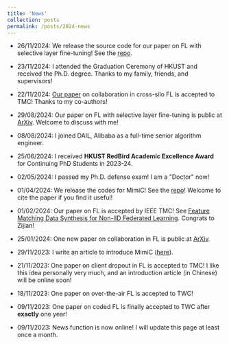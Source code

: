 ```yaml
---
title: 'News'
collection: posts
permalink: /posts/2024-news
---
```


* 26/11/2024: We release the source code for our paper on FL with selective layer fine-tuning! See the [repo](https://github.com/hiyuchang/fed_sel_tune).

* 23/11/2024: I attended the Graduation Ceremony of HKUST and received the Ph.D. degree. Thanks to my family, friends, and supervisors! 

* 22/11/2024: [Our paper](https://arxiv.org/abs/2401.13236) on collaboration in cross-silo FL is accepted to TMC! Thanks to my co-authors!

* 29/08/2024: Our paper on FL with selective layer fine-tuning is public at [ArXiv](https://arxiv.org/abs/2408.15600). Welcome to discuss with me!

* 08/08/2024: I joined DAIL, Alibaba as a full-time senior algorithm engineer.

* 25/06/2024: I received **HKUST RedBird Academic Excellence Award** for Continuing PhD Students in 2023-24.

* 02/05/2024: I passed my Ph.D. defense exam! I am a "Doctor" now! 

* 01/04/2024: We release the codes for MimiC! See the [repo](https://github.com/hiyuchang/mimic_codes/)! Welcome to cite the paper if you find it useful!

* 01/02/2024: Our paper on FL is accepted by IEEE TMC! See [Feature Matching Data Synthesis for Non-IID Federated Learning](https://arxiv.org/pdf/2308.04761). Congrats to Zijian!

* 25/01/2024: One new paper on collaboration in FL is public at [ArXiv](https://arxiv.org/abs/2401.13236).

* 29/11/2023: I write an article to introduce MimiC ([here](https://mp.weixin.qq.com/s/7M-OLONznfRvQf-FPIKuIw)).

* 21/11/2023: One paper on client dropout in FL is accepted to TMC! I like this idea personally very much, and an introduction article (in Chinese) will be online soon!

* 18/11/2023: One paper on over-the-air FL is accepted to TWC!

* 09/11/2023: One paper on coded FL is finally accepted to TWC after **exactly** one year!
  
* 09/11/2023: News function is now online! I will update this page at least once a month.
